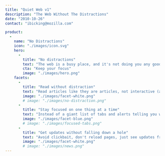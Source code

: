 ```yaml
---
title: "Quiet Web v1"
description: "The Web Without The Distractions"
date: "2010-10-26"
contact: "ibicking@mozilla.com"

product:
  -
    name: "No Distractions"
    icon: "./images/icon.svg"
    hero:
      -
        title: "No distractions"
        text: "The web is a busy place, and it's not doing you any good. Experience it in a way that helps you stay focused and calm."
        cta: "Keep your focus"
        image: "./images/hero.png"
    facets:
      -
        title: "Read without distraction"
        text: "Read articles like they are articles, not interactive (and manipulative) experiences."
        image: "./images/facet-white.png"
        # image: "./images/no-distraction.png"
      -
        title: "Stay focused on one thing at a time"
        text: "Instead of a giant list of tabs and alerts telling you what we aren't doing, automatically focus on the one thing you are doing right now."
        image: "./images/facet-blue.png"
        # image: "./images/focused-tabs.png"
      -
        title: "Get updates without falling down a hole"
        text: "Avoid clickbait, don't reload pages, just see updates from the sites you trust"
        image: "./images/facet-white.png"
        # image: "./images/news.png"
---
```

